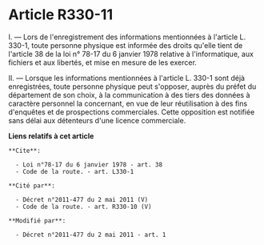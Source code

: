 # Article R330-11

I. ― Lors de l'enregistrement des informations mentionnées à l'article L. 330-1, toute personne physique est informée des
droits qu'elle tient de l'article 38 de la loi n° 78-17 du 6 janvier 1978 relative à l'informatique, aux fichiers et aux
libertés, et mise en mesure de les exercer. 

II. ― Lorsque les informations mentionnées à l'article L. 330-1 sont déjà enregistrées, toute personne physique peut
s'opposer, auprès       du préfet du département de son choix, à la communication à des tiers des données à caractère
personnel la concernant, en vue de leur réutilisation à des fins d'enquêtes et de prospections commerciales. Cette opposition
est notifiée sans délai aux détenteurs d'une licence commerciale.

**Liens relatifs à cet article**

	**Cite**:

	  - Loi n°78-17 du 6 janvier 1978 - art. 38
	  - Code de la route. - art. L330-1

	**Cité par**:

	  - Décret n°2011-477 du 2 mai 2011 (V)
	  - Code de la route. - art. R330-10 (V)

	**Modifié par**:

	  - Décret n°2011-477 du 2 mai 2011 - art. 1
